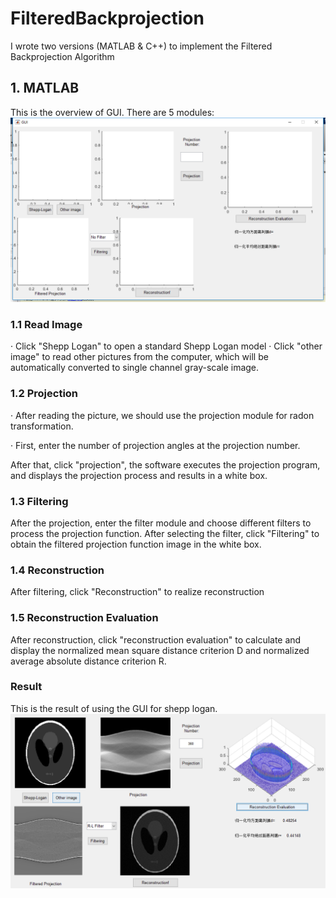 # FilteredBackprojection

I wrote two versions (MATLAB & C++) to implement the Filtered Backprojection Algorithm

## 1. MATLAB
This is the overview of GUI. There are 5 modules:![](https://github.com/charlotte12l/FilteredBackprojection/blob/master/GUI_overview.png) 

### 1.1 Read Image
· Click "Shepp Logan" to open a standard Shepp Logan model
· Click "other image" to read other pictures from the computer, which will be automatically converted to single channel gray-scale image.

### 1.2 Projection
· After reading the picture, we should use the projection module for radon transformation.  

· First, enter the number of projection angles at the projection number.      

After that, click "projection", the software executes the projection program, and displays the projection process and results in a white box.

### 1.3 Filtering
After the projection, enter the filter module and choose different filters to process the projection function.
After selecting the filter, click "Filtering" to obtain the filtered projection function image in the white box.

### 1.4 Reconstruction
After filtering, click "Reconstruction" to realize reconstruction

### 1.5 Reconstruction Evaluation
After reconstruction, click "reconstruction evaluation" to calculate and display the normalized mean square distance criterion D and normalized average absolute distance criterion R.

### Result
This is the result of using the GUI for shepp logan.![](https://github.com/charlotte12l/FilteredBackprojection/blob/master/GUI_sample.png)


